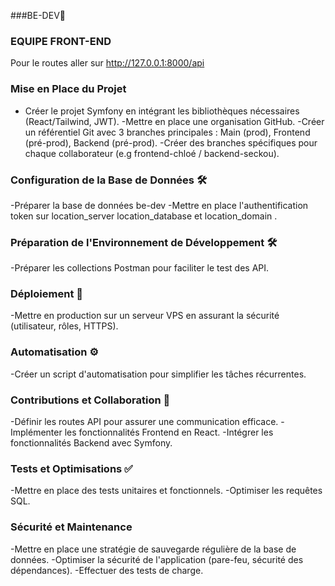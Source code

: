###BE-DEV🚀
### EQUIPE FRONT-END
Pour le routes aller sur http://127.0.0.1:8000/api
### Mise en Place du Projet

- Créer le projet Symfony en intégrant les bibliothèques nécessaires (React/Tailwind, JWT).
-Mettre en place une organisation GitHub.
-Créer un référentiel Git avec 3 branches principales : Main (prod), Frontend (pré-prod), Backend (pré-prod).
-Créer des branches spécifiques pour chaque collaborateur (e.g frontend-chloé / backend-seckou).

### Configuration de la Base de Données 🛠️

-Préparer la base de données be-dev
-Mettre en place l'authentification token sur location_server location_database et location_domain . 


### Préparation de l'Environnement de Développement 🛠️

-Préparer les collections Postman pour faciliter le test des API.

### Déploiement 🚀

-Mettre en production sur un serveur VPS en assurant la sécurité (utilisateur, rôles, HTTPS).

### Automatisation ⚙️

-Créer un script d'automatisation pour simplifier les tâches récurrentes.

### Contributions et Collaboration 👥

-Définir les routes API pour assurer une communication efficace.
-Implémenter les fonctionnalités Frontend en React.
-Intégrer les fonctionnalités Backend avec Symfony.

### Tests et Optimisations ✅

-Mettre en place des tests unitaires et fonctionnels.
-Optimiser les requêtes SQL.

### Sécurité et Maintenance 

-Mettre en place une stratégie de sauvegarde régulière de la base de données.
-Optimiser la sécurité de l'application (pare-feu, sécurité des dépendances).
-Effectuer des tests de charge.



